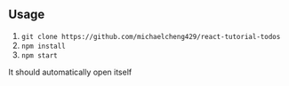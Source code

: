 ## Usage
1. `git clone https://github.com/michaelcheng429/react-tutorial-todos`
2. `npm install`
3. `npm start`

It should automatically open itself


